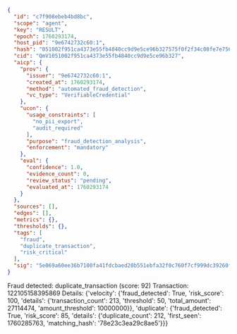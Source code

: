 ```json
{
  "id": "c7f908ebeb4bd8bc",
  "scope": "agent",
  "key": "RESULT",
  "epoch": 1760293174,
  "host_pid": "9e6742732c60:1",
  "hash": "051002f951ca4373e55fb4840cc9d9e5ce96b327575f0f2f34c08fe7e756401e",
  "cid": "QmV1051002f951ca4373e55fb4840cc9d9e5ce96b327",
  "aicp": {
    "prov": {
      "issuer": "9e6742732c60:1",
      "created_at": 1760293174,
      "method": "automated_fraud_detection",
      "vc_type": "VerifiableCredential"
    },
    "ucon": {
      "usage_constraints": [
        "no_pii_export",
        "audit_required"
      ],
      "purpose": "fraud_detection_analysis",
      "enforcement": "mandatory"
    },
    "eval": {
      "confidence": 1.0,
      "evidence_count": 0,
      "review_status": "pending",
      "evaluated_at": 1760293174
    }
  },
  "sources": [],
  "edges": [],
  "metrics": {},
  "thresholds": {},
  "tags": [
    "fraud",
    "duplicate_transaction",
    "risk_critical"
  ],
  "sig": "5e069a60ee36b7100fa41fdcbaed20b551ebfa32f0c760f7cf999dc39260fa92"
}
```

Fraud detected: duplicate_transaction (score: 92)
Transaction: 122105158395869
Details: {'velocity': {'fraud_detected': True, 'risk_score': 100, 'details': {'transaction_count': 213, 'threshold': 50, 'total_amount': 27114474, 'amount_threshold': 10000000}}, 'duplicate': {'fraud_detected': True, 'risk_score': 85, 'details': {'duplicate_count': 212, 'first_seen': 1760285763, 'matching_hash': '78e23c3ea29c8ae5'}}}